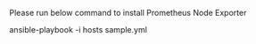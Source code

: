 Please run below command to install Prometheus Node Exporter

ansible-playbook -i hosts sample.yml
 
